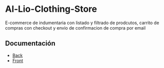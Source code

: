 # Al-Lio-Clothing-Store

E-commerce de indumentaria con listado y filtrado de prodcutos, carrito de compras con checkout y envio de confirmacion de compra por email

## Documentación
- <a href='https://github.com/ElianRivoira/Al-Lio-Clothing-Store/tree/master/back'>Back</a>
- <a href='https://github.com/ElianRivoira/Al-Lio-Clothing-Store/tree/master/front'>Front</a>
